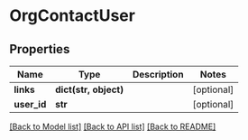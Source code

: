 # OrgContactUser

## Properties
Name | Type | Description | Notes
------------ | ------------- | ------------- | -------------
**links** | **dict(str, object)** |  | [optional] 
**user_id** | **str** |  | [optional] 

[[Back to Model list]](../README.md#documentation-for-models) [[Back to API list]](../README.md#documentation-for-api-endpoints) [[Back to README]](../README.md)

